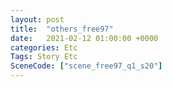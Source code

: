 ```yaml
---
layout: post
title:  "others_free97"
date:   2021-02-12 01:00:00 +0000
categories: Etc
Tags: Story Etc
SceneCode: ["scene_free97_q1_s20"]
---
```

